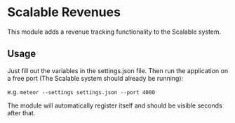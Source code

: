 # Scalable Revenues
This module adds a revenue tracking functionality to the Scalable system.

## Usage
Just fill out the variables in the settings.json file.
Then run the application on a free port (The Scalable system should already be running):

e.g. `meteor --settings settings.json --port 4000`

The module will automatically register itself and should be visible seconds after that.
